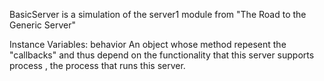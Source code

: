 BasicServer is a simulation of the server1 module from "The Road to the Generic Server"

Instance Variables:
	behavior	An object whose method repesent the "callbacks" and thus 
				depend on the functionality that this server supports
	process	<ErlangProcess>, the process that runs this server.